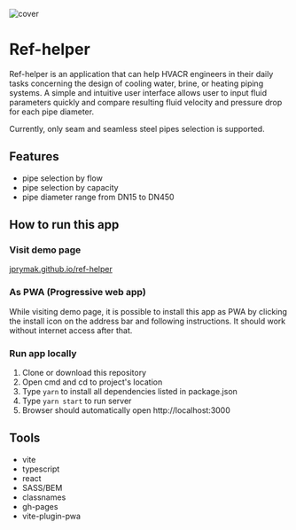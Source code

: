 ![cover](https://jprymak.github.io/ref-helper/og.png)

# Ref-helper

Ref-helper is an application that can help HVACR engineers in their daily tasks concerning the design of cooling water, brine, or heating piping systems. A simple and intuitive user interface allows user to input fluid parameters quickly and compare resulting fluid velocity and pressure drop for each pipe diameter.

Currently, only seam and seamless steel pipes selection is supported.

## Features

- pipe selection by flow
- pipe selection by capacity
- pipe diameter range from DN15 to DN450

## How to run this app

### Visit demo page

[jprymak.github.io/ref-helper](https://jprymak.github.io/ref-helper)

### As PWA (Progressive web app)

While visiting demo page, it is possible to install this app as PWA by clicking the install icon on the address bar and following instructions. It should work without internet access after that.

### Run app locally

1. Clone or download this repository
2. Open cmd and cd to project's location
3. Type `yarn` to install all dependencies listed in package.json
4. Type `yarn start` to run server
5. Browser should automatically open http://localhost:3000

## Tools

- vite
- typescript
- react
- SASS/BEM
- classnames
- gh-pages
- vite-plugin-pwa
